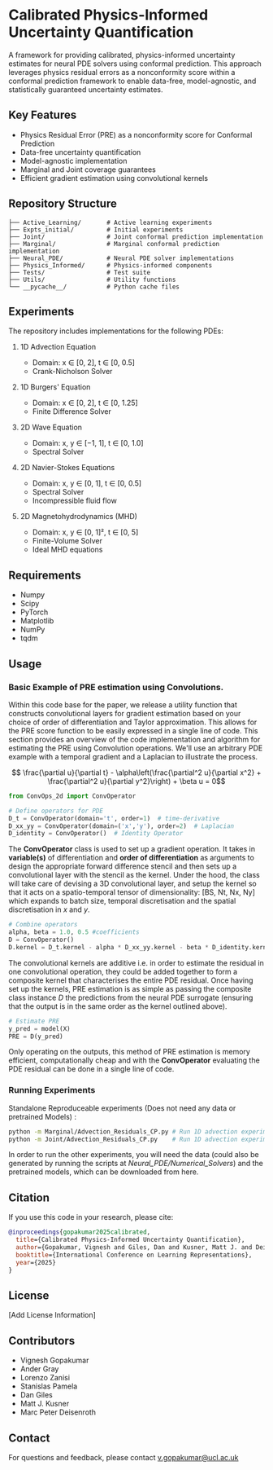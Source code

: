 # Calibrated Physics-Informed Uncertainty Quantification

A framework for providing calibrated, physics-informed uncertainty estimates for neural PDE solvers using conformal prediction. This approach leverages physics residual errors as a nonconformity score within a conformal prediction framework to enable data-free, model-agnostic, and statistically guaranteed uncertainty estimates.

## Key Features

- Physics Residual Error (PRE) as a nonconformity score for Conformal Prediction
- Data-free uncertainty quantification
- Model-agnostic implementation
- Marginal and Joint coverage guarantees
- Efficient gradient estimation using convolutional kernels

## Repository Structure

```
├── Active_Learning/       # Active learning experiments
├── Expts_initial/         # Initial experiments
├── Joint/                 # Joint conformal prediction implementation
├── Marginal/              # Marginal conformal prediction implementation
├── Neural_PDE/            # Neural PDE solver implementations
├── Physics_Informed/      # Physics-informed components
├── Tests/                 # Test suite
├── Utils/                 # Utility functions
└── __pycache__/           # Python cache files
```

## Experiments

The repository includes implementations for the following PDEs:

1. 1D Advection Equation
   - Domain: x ∈ [0, 2], t ∈ [0, 0.5]
   - Crank-Nicholson Solver

2. 1D Burgers' Equation
   - Domain: x ∈ [0, 2], t ∈ [0, 1.25]
   - Finite Difference Solver
     
3. 2D Wave Equation
   - Domain: x, y ∈ [−1, 1], t ∈ [0, 1.0]
   - Spectral Solver

4. 2D Navier-Stokes Equations
   - Domain: x, y ∈ [0, 1], t ∈ [0, 0.5]
   - Spectral Solver
   - Incompressible fluid flow

5. 2D Magnetohydrodynamics (MHD)
   - Domain: x, y ∈ [0, 1]², t ∈ [0, 5]
   - Finite-Volume Solver
   - Ideal MHD equations

## Requirements

- Numpy
- Scipy
- PyTorch
- Matplotlib
- NumPy
- tqdm

## Usage

### Basic Example of PRE estimation using Convolutions. 

Within this code base for the paper, we release a utility function that constructs convolutional layers for gradient estimation based on your choice of order of differentiation and Taylor approximation. This allows for the PRE score function to be easily expressed in a single line of code. 
This section provides an overview of the code implementation and algorithm for estimating the PRE using Convolution operations. We'll use an arbitrary PDE example with a temporal gradient and a Laplacian to illustrate the process. 

$$ \frac{\partial u}{\partial t} - \alpha\left(\frac{\partial^2 u}{\partial x^2} + \frac{\partial^2 u}{\partial y^2}\right) + \beta u = 0$$ 

```python
from ConvOps_2d import ConvOperator

# Define operators for PDE
D_t = ConvOperator(domain='t', order=1)  # time-derivative
D_xx_yy = ConvOperator(domain=('x','y'), order=2)  # Laplacian
D_identity = ConvOperator()  # Identity Operator
```

The **ConvOperator** class is used to set up a gradient operation. It takes in **variable(s)** of differentiation and **order of differentiation** as arguments to design the appropriate forward difference stencil and then sets up a convolutional layer with the stencil as the kernel. Under the hood, the class will take care of devising a 3D convolutional layer, and setup the kernel so that it acts on a spatio-temporal tensor of dimensionality: [BS, Nt, Nx, Ny] which expands to batch size, temporal discretisation and the spatial discretisation in $x$ and $y$. 

```python
# Combine operators
alpha, beta = 1.0, 0.5 #coefficients
D = ConvOperator()
D.kernel = D_t.kernel - alpha * D_xx_yy.kernel - beta * D_identity.kernel
```
The convolutional kernels are additive i.e. in order to estimate the residual in one convolutional operation, they could be added together to form a composite kernel that characterises the entire PDE residual. 
Once having set up the kernels, PRE estimation is as simple as passing the composite class instance $D$ the predictions from the neural PDE surrogate (ensuring that the output is in the same order as the kernel outlined above). 


```python
# Estimate PRE
y_pred = model(X)
PRE = D(y_pred)
```

Only operating on the outputs, this method of PRE estimation is memory efficient, computationally cheap and with the **ConvOperator** evaluating the PDE residual can be done in a single line of code. 

### Running Experiments

Standalone Reproduceable experiments (Does not need any data or pretrained Models) : 

```bash
python -m Marginal/Advection_Residuals_CP.py # Run 1D advection experiment to obtain Marginal Bounds
python -m Joint/Advection_Residuals_CP.py    # Run 1D advection experiment to obtain Joint Bounds
```

In order to run the other experiments, you will need the data (could also be generated by running the scripts at _Neural_PDE/Numerical_Solvers_) and the pretrained models, which can be downloaded from here.  

## Citation

If you use this code in your research, please cite:

```bibtex
@inproceedings{gopakumar2025calibrated,
  title={Calibrated Physics-Informed Uncertainty Quantification},
  author={Gopakumar, Vignesh and Giles, Dan and Kusner, Matt J. and Deisenroth, Marc Peter and Gray, Ander and Zanisi, Lorenzo and Pamela, Stanislas},
  booktitle={International Conference on Learning Representations},
  year={2025}
}
```

## License

[Add License Information]

## Contributors

- Vignesh Gopakumar
- Ander Gray
- Lorenzo Zanisi
- Stanislas Pamela
- Dan Giles
- Matt J. Kusner
- Marc Peter Deisenroth

## Contact

For questions and feedback, please contact v.gopakumar@ucl.ac.uk
